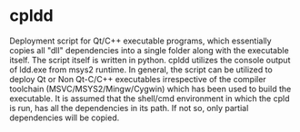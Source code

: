 # cpldd
Deployment script for Qt/C++ executable programs, which essentially copies all "dll" dependencies into a single folder along with the executable itself. The script itself is written in python. cpldd utilizes the console output of ldd.exe from msys2 runtime. In general, the script can be utilized to deploy Qt or Non Qt-C/C++ executables irrespective of the compiler toolchain (MSVC/MSYS2/Mingw/Cygwin) which has been used to build the executable. It is assumed that the shell/cmd environment in which the cpld is run, has all the dependencies in its path. If not so, only partial dependencies will be copied.
